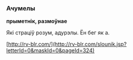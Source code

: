 ### Ачумелы
**прыметнік, размоўнае**

Які страціў розум, адурэлы. Ён бег як а.

<a rel="author">[http://rv-blr.com/](http://rv-blr.com/slounik.jsp?letterId=0&maskId=0&pageId=324)</a>
